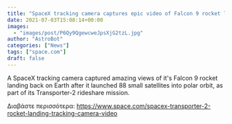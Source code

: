 ```yaml
---
title: "SpaceX tracking camera captures epic video of Falcon 9 rocket landing"
date: 2021-07-03T15:08:14+00:00
images:
  - "images/post/P6Qy9QgewcweJpsXjG2tzL.jpg"
author: "AstroBot"
categories: ["News"]
tags: ["space.com"]
draft: false
---
```


A SpaceX tracking camera captured amazing views of it's Falcon 9 rocket landing back on Earth after it launched 88 small satellites into polar orbit, as part of its Transporter-2 rideshare mission. 

Διαβάστε περισσότερα: https://www.space.com/spacex-transporter-2-rocket-landing-tracking-camera-video
